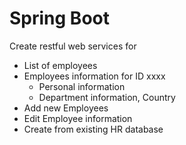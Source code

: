 
# Spring Boot

Create restful web services for
- List of employees
- Employees information for ID xxxx
    - Personal information
    - Department information, Country
- Add new Employees
- Edit Employee information
- Create from existing HR database

